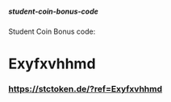 ##### student-coin-bonus-code


Student Coin Bonus code: 
# Exyfxvhhmd



### https://stctoken.de/?ref=Exyfxvhhmd
